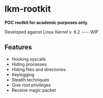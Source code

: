 # lkm-rootkit

**POC rootkit for academic purposes only.**

Developed against Linux Kernel v. 6.2 ---- WIP

## Features

- Hooking syscalls
- Hiding processes
- Hiding files and directories
- Keylogging
- Stealth techniques
- Give root privileges
- Receive magic packet
